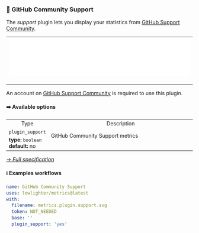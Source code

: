 ### 💭 GitHub Community Support

The *support* plugin lets you display your statistics from [GitHub Support Community](https://github.community/).

<table>
  <td align="center">
    <img src="https://github.com/lowlighter/lowlighter/blob/master/metrics.plugin.support.svg">
    <img width="900" height="1" alt="">
  </td>
</table>

An account on [GitHub Support Community](https://github.community/) is required to use this plugin.

#### ➡️ Available options

<!--options-->
<table>
  <tr>
    <td align="center" nowrap="nowrap">Type</i></td><td align="center" nowrap="nowrap">Description</td>
  </tr>
  <tr>
    <td nowrap="nowrap"><code>plugin_support</code></td>
    <td rowspan="2">GitHub Community Support metrics<img width="900" height="1" alt=""></td>
  </tr>
  <tr>
    <td nowrap="nowrap"><b>type:</b> <code>boolean</code>
<br>
<b>default:</b> no<br></td>
  </tr>
</table>
<!--/options-->

*[→ Full specification](metadata.yml)*

#### ℹ️ Examples workflows

<!--examples-->
```yaml
name: GitHub Community Support
uses: lowlighter/metrics@latest
with:
  filename: metrics.plugin.support.svg
  token: NOT_NEEDED
  base: ''
  plugin_support: 'yes'

```
<!--/examples-->